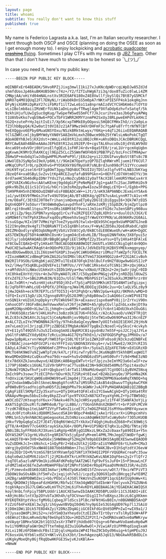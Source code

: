 ```yaml
---
layout: page
title: whoami
subtitle: You really don't want to know this stuff
published: true
---
```


My name is Federico Lagrasta a.k.a. last, I'm an Italian security researcher. I went through both OSCP and OSCE (planning on doing the OSEE as soon as I get enough money to). I enjoy lockpicking and [acrobatic quadcopter ~~crashing~~ flying](https://www.youtube.com/watch?v=DpP_eaYOmxg). Sometimes I play CTFs with my mates @ [JBZ Team](https://jbz.team/about/). Other than that I don't have much to showcase to be honest so ¯\\\_(ツ)\_/¯

<div data-iframe-width="150" data-iframe-height="270" data-share-badge-id="9bc5e91b-6096-457f-bc1b-8a9ec87416d9"></div>
  <script type="text/javascript">
    (function() {
      var s = document.createElement('script');
      s.type = 'text/javascript';
      s.async = true;
      s.src = '//cdn.youracclaim.com/assets/utilities/embed.js';
      var o = document.getElementsByTagName('script')[0];
      o.parentNode.insertBefore(s, o);
      })();
  </script>

<div data-iframe-width="150" data-iframe-height="270" data-share-badge-id="84059a2c-9ac4-48e7-9bf4-2726cfc3ab6b"></div>
  <script type="text/javascript">
    (function() {
      var s = document.createElement('script');
      s.type = 'text/javascript';
      s.async = true;
      s.src = '//cdn.youracclaim.com/assets/utilities/embed.js';
      var o = document.getElementsByTagName('script')[0];
      o.parentNode.insertBefore(s, o);
      })();
  </script>
In case you need it, here's my public key:

```
-----BEGIN PGP PUBLIC KEY BLOCK-----

mQINBFxEr64BEADK/5HvoRPZjJixg3mwlI1ki27xJuKNcdpWDrcqLWpDJw85ZdJd
shmfdUosJp46kuBKHUB5OHrc74z+/Y2/fZfIuhWg67zi3q/dox8TuZic0lwLi4ZM
CMNpjAA/oHiYd04mNALnstXv3RIE6AF6180xZ4E8VwllfjbySlQi7BtB7yG5MCkf
yNRO7q4MO1QUqI2Fl7ENyNi/riWab0kDnSS5m0pA7rNKtxPIE5FP4sk1okqHqJnn
DFyNjsXGRRiDpRaY27ciFbMzf1ilT2wLeEo11a8nprmAIzdVCYCSHbKm6s7lOYtU
vLsIBolmb8aiiIMzWErfUiNk1aDnLoyAvfTRwgl4gmf9XfaDdp6zhvfxSatqf/5k
9zkhiHjufLUwIgSucOgKug/TwGpefWSwdS5mFCf7JkJcurihve3asJb6gPvyAPWq
t1UAVbvKko7vqb5Nw6+POCxTbFV1WRR2KMYYznmPH2SxUyJ8RLpweEHPdYLmXHcI
5G2Q+zutePrHyJqitIsEi7/Xp5KcxpTHMkE0yOOposL5HQ8CFMHxIhO//c2a0pLo
fZ3lhbBppQ4/K2w0atIt0VI8Jz21Af9Mwz94XrDHFmF3c7tpAFu8TrftrNfNTCBf
9eEXQggvo6EPby6MuaGNSYOxu/NSzkBRktmLwyx/Y6Kq+s4qTi26iixEEQARAQAB
tClGZWRlcmljbyBMYWdyYXN0YSA8ZmVkLmxhZ0Bwcm90b25tYWlsLmNoPokCTgQT
AQoAOBYhBJeSjKX2dst+cWmLLvkE8tR12uLUBQJcRK+uAhsDBQsJCAcDBRUKCQgL
BRYCAwEAAh4BAheAAAoJEPkE8tR12uLU92EP/0+cgsTAL6hucoOu10jdYdLWV9dU
4nca69txdvVOrj0bYinsElfgQEzL1sFHFJ4rdv+8qaSfE0/jraL1UrrgcmXqUgbn
ggKvwmJK9MrDJhAXKCqjl9EpZ5CLcZ5SWmfWOFHb91PBB7PyZ/bzLFncSTM9Apwr
Z6HwSP+mxbdq3lwJdbgwHPRLMvmPeP9l/jE8z2q+yi2JJDU1FwvyBoSttBTs8c7B
LWwUlEbJSyNpSoI9eX/p6HLt//9Gm1W7OpeYyzQP7DZlqhRWrxMljuem1fF6CUl7
eMKqCUPofJr0LrpZKXhvG+PYOSKXkY8GfNyUnR7sNLBrdJun098cPlS1YYccumeU
cHiK9TrpCzsel6rEF1g8OmT3gqy78Qh8UCTKUIIUjTDSle3lgfv9TnLNB3JbKYag
JBzeQf4+xa0SByLSvZvv1tKp4RCEZuqfafuB99PGkn+G+0EhfCzD7XHtm0IYV/3m
6rd7aeHC5b46dKpIDNr7Yds27yLnNoZcyDAb1IyOaTfAcXIBllemUR5YNaCux4rX
i0P2VAIKxNGzhvcAAtwKEnmj9gddgGiPjPeNeMpEFJg1+gaAtTc2SacJbMhHiDs9
gHkv9bZbLQ11cS1CV1sG/h6Crs1m3sRm2py0w4Iozw3FdmgLcEYQ++l/Egbb+PPG
7SH9PR4H5nhI9D6DuQINBFxEsF8BEADCxW++iJt/3/eK9JAP9ANDcJExminY5Ax6
ja1/ywtEKV9fMmGsJteTv49U7OSmjAb/BTsBEK4g/gQT67usAxLynnM77cA1vc+M
1rm/O8aFC/3EtDZJ0T8eTrihanjsmQxmyaETp6y2DGlEjDiEgguI6+3Qk7W7zEQ5
DqXn6QDFFJo5UurrTAt6Wm0qQwsavpdYhnF1/aRXeJzKMjj5SpDZK/bjmZptlpz0
BRlrq1t0neNl1tqsu7PInsORs16BMtbEf9vos1Jm3iecFU26c7u3enSBPiy908uu
ariKjiZp/9qsJSPBN7xynGpgd1rCv/Fu2RZFQIX7Zq8LXDhSrx+duulOihJ3GX/E
xbMOW4fcYmTPphXIReuFxqdOsyMUeehXvSegIfrWwGYXYPKN/aLd696KRv2G0AiL
TcsuGSgw/KIx19F7VMmiYgY7oeZYyquV9Jtwlxb+QEk9ShCege9xUaMPGNTGJneB
SI2I9ny0mz9x4gTiThQBRaN7TIx5IqXBhlotex/F+WyAIZD58uJQoEdRabdC/qQU
Z0IZMnQodlyrq9O3qbUNgnMjVbXiV3VAtCyO/0kBCtdiE0EWueUh/wH+aKH+DgOC
aXS7EWINyQ75DY4oWKNhCOsnKr1xgmO4cEx6vHLIB/T6opU2NNfkKm/3X8fpui5z
92Jly/jobQARAQABiQRrBBgBCgAgFiEEl5KMpfZ2y35xaYsu+QTy1HXa4tQFAlxE
sF8CGwICQAkQ+QTy1HXa4tTBdCAEGQEKAB0WIQTJmUUTLxSNSCCNigIq6t4n9QOn
PwUCXESwXwAKCRAq6t4n9QOnP0JID/9j16Ck/JdVkEbTQjH2BX5YMEkxmqgnyep/
WAsdDUGwwBbUL1ILI6Uzm4fGXQPi3swy9CiWKUdHGmzriOMuz7faWZpfc7UCELTK
rZIozmNWKXCzdBmqP1HkZAG2Gz5UIM8cl0LKTVmG73GkH9QG2zA+P22G2ACivBoh
BW2RIlF9SOb/GXKgbKjaUZZMTu1TEsE87OFqkIhblBulFo9HZf8Ugw9w6GVSIJzP
Vx2/lHwyfXSqKBLpxDQVEFe1iTmM7Us//VY7eBC1Rks4xCoTCGN1c3R+zQxj6KaJ
s+aMfdUshlLNWacU1kHxUtsIEDb1HVya+9w/vXNoU/FZB2n2+2mjSwXrjUgCr0ID
tXC0hkeEXnYdjtUsr4n3w7OhyWAO7LVK7/C5OypEWnPNGgjvEPxjnRDZQil0UwZS
6YxZd7EJ7o+SBG2UMvB3N/61Q3v/UlGlfWm/MbhPGS1YlwJESukXuJM3NFhrzr8V
IiAc7xORt+/+w5znHXjoksF95DjXhIvf7pSjaPEGh5MKhiK5TDS4NHTimTgizpxj
0/JqFbFRYvWhLcUE+bPQfX/2FKUprqJWalMLODOIqjEkD6c2uv+QclaQLV5Lz8y9
1jHwJQk6h+eckTR7EP7LcSfTOI53j+bY2PqhQrx/NNVJpGw+kqXz/0KMnh/wMQ+O
tdfQ+IxzV13gD/iDLYZgnnq8VRYyQS2OJMRjyh8pB0owIcIuAQ66cCzoWIPV8ITQ
nnSQN1kreUZoXJnpDpkyrcPUlWkU94T3k+aExaavz1spx0amPV8ij1rZrYxiV90n
CmhooCOfrJ8GFxBmiAehVwwxRmluYJ6fje2WKO+A5/g6yCGvllpZnbLxx8ejDt9a
qemM2ONpsHO0+XLbwlILjhHq0+csw0MMsfum802lgYViYc6nt14DdU3kxhIOuG6i
JifHU6SQ8zz5ArVJ4KLHsPni3oBzzOk1E7U6+F65GLr/A2cAJuaoD/uVW2FTRjQt
WLZc83ckZW1AVcJLSqzCSjCeApNo8hjxv90pOzj5teTW1xOwO69OPwa3IJ6cnEZF
A+ALC7ZLoIYe7PWDNBN4JkY5y/97h4s8aGgCeyyNmm7yUOIfxbU2E1EXHl29jHsN
zm7xLem3jnl3rjzqEJTPjzZBDSE3TMgbAsNGH77pgBxZcNzedl+Gy5ksCr4cvkyh
UY+E11yST49Q5h7u3u52IxUogSmXEiNq6MJCB1spydnBz7m55F+psJ2CJjqJJYLe
ybGltFsNRGZYXdy6EHz7zRcLu3Ha4GI7QYpTKhEn1/vZ6FOGDSPgPqyJPMXOv/a7
Dwpw1pBpALxrvnrWopP/hWO3fg+1S0LYEtSF1o1ZWX2dFxOso8jN3ckzuQINBFxE
sIYBEACjzoa+hOFGV2Pir4sYFFFIsU/GNOhN3XV4syb+r/w1lMweE2/XK3YcRI3S
EAOyL4JhACYcTiy9ONO6mFcZPPnv1vkKqBrXk+/5yUaZLQZpXFE7bNrxEd1GRzXD
0McTU4hK9Wd7u9ZjwWTpTzH/k47LrjFXirwTryB7hcJKu6NqBhY5khhBMlxqWd1T
WxwQMOeQOH4zCuQkxxPea79dc+xwd+hu5vD4NG6zd5PioHS00vFr7z9d+MmE3zNO
6tx78dXXZkJanu0wyvd/AEQbKcA0B4gpEWTvt+SzfJpjzu3eImYM23a6olwIF+zw
iJ79Pj6bWDcs16UALTiEV9rbRPYraC7TusBk423N+9dH38d540Mu5f5pit4asDu7
3JNxWJYQN2wfhvFjs4YrQbgbzetl4rTaS1lRNaMdz6wqUlTCgVOOlLQyBVHZ5Nsq
ZmIch9Ps3sowc7tzECIPdvrbDurH3LT2SRz4t0IxwC+B2Ab2anyQe/3PSoHNa2KK
fnQVxiLW/5KUCgW0Eo8HOWU9tw4l2mpO4j73LeglJODHZ0PMG9ao6mRqTXNOQ+hq
vgYZndaxbWBw14hlSkneLNmq6gXfcnR7a7iM5SRhZiAsB54sQkwuvTTgkpkwCPXH
aP8W8vBYSsadYoiqVhaHD5f2LbWgbPRu79cAGWNrJvAJFPyM4QARAQABiQI2BBgB
CgAgFiEEl5KMpfZ2y35xaYsu+QTy1HXa4tQFAlxEsIYCGwwACgkQ+QTy1HXa4tRV
VRAApvMegmu5bbuIsdey8kpZZvaYlpx9TVXXZxN87GXTeyaYghHLZ+YpJTBW56Qj
wW3CzDZ7zKteuptoY6ux+79Aekv407hJqJcHRSxyqdLpxlz1fF4F35ANFA3oYjLy
AXATSIghIDuzRlfLUWMh6oB/TgriL8BG///fOGnGhRdnXZKBHfrt+brPJdFcMCVH
7rzdK7dE6qs1teLbAPTZVYyFTw6nZ1iceE7Cz7mDGZP4GEJSsMYHav8M8Y4yxwcm
ubLdc0FztoRskkidQ80M15wucdSA1HrBOpcP4mBAIjxAe1r91cxrX+iGMnpcmhVs
VMRLSn5Jy9nhNACN1gmGegooXoLZU34NzsxxzA0qWW43UfxCuWy0ohr73O5zKUOB
jHkvfV9pGq6gCoZ2fJE4T/E8qR6tWnG2TrXkXxCF4QghjHu8sdZ668+PxC69W6jS
qTT8/A+KDmV77cG4XKSraykSXaJG6+/OOPLFW+U1PSNQrE7qRx1LoZRQ/TNtajVD
yN0iIBLSyFFRUdcRJ3Xues1aRgVp+N5RjgQ1DNxzL9KxZa2c0aaxfpA90IEa+Y5n
OOYA52KPlVJgrHLV0uS5+g9RIH7Vx5jyEpnFyM+eml4PML7MnJegd2lWdDrfgwKj
wL4AQ5T8+W+3V0+DwOG6xj5HW8WeqFS2Hq2H7m9pbEEkBKS5Ag0EXESwnwEQAOD0
VuZsDDHkJc3+c6NshcL+1nQyP8r2+bEo2Ulk2jGXDraIiUYWN8FE6rtLhxM+CMa3
sWrgjbyQVOd75kxNW4O1887bb6bRN6m+J7oi15PK+fW4KJBv+D1hSqYzdtVJ6evW
8Coy2EQrIQ+M/VzmSG7BtSXYRVamfpQ7SNf1XTK94QI2PDFrVQGDReCreaPc35uw
L6qto0wUJoEMV6JiGn7lj2jM2AvEKTkrLHfRtkNZwKvLNbK1OqF6es2y2rflQfr2
fsqTOla5azluNPV9m1kiu9kAFdKPe8gfAAT2WGlfgF9vFSsJuFO+15+P3muwLnCF
uFdMZlmEeC6EfeZwhnMbW4PFBalQf2NPnfSSKD4rRbpEPGaaDVMnNd3JSR/4uZdS
Pj/PzmevdxdEGK0JGBI3mXwrjkM6d7pGKa5HD15fZnovun/wOt7/f9xirWTPiVT3
2bD8Wi9aSOsABkihf5mFvZxjxqijoh7e5J/icpzEy3Q0G9IpdhiBHcgqjFwYE8MZ
LHZBg/aABPDBWOZeci+bb/PEbCul4JSOl7kWzVnZSuN3QP11qcGIAVIUg9oWw+Xi
4Kq/QKD0WJj5OpeaFdzHGH9K/Rbfw1CfXm34gWBQfSdIbnWrfUelyvxkZYGZUNn6
tcgkVApzxIGJ7LGWGcw0LmVTh2t2mL6iFh4vKDYLABEBAAGJAjYEGAEKACAWIQSX
koyl9nbLfnFpiy75BPLUddri1AUCXESwnwIbIAAKCRD5BPLUddri1CSJEADI+iEC
+A9jHc86clntV3p2OYvbTa3Kh4h/qfOCVnwvtDig1I7nfoBXgszJ8czL6CgXKkmn
HYEKQTK8tptVkscfgMV6LCqbegJFldScs1PlBc/mFNtHGvB0In/n0BGNNBD5AnQP
FzZzGf64FeXEAl3wJg3/ihGywwVBVQqI0dHG7ny9pGIeS3GS4gUD97kp7l1JSAiU
XjD8m1DWi1Dik57E8D4kZyiY2DNzZDqAGjiGC0IkFdGcQVdSOMPnIwI+wIX9a1/J
97JysasQWdPi3Hi52+v/e5YSmD3aYheydsCtzEIZ6xTIrtOyrrxTslRyE5UW+AFP
c6EWnzCtBoLmRvmdzNqf0eGhpE53Qu+zKDZ5Z2P2tI/+ZeOMAUvaW3ve0aMWKryw
xeVAyqr1BMnx5GK2bt1Q33ZxsXr3TWFFjhUdbd07tQsg+x6fWnwHVoOam6vHp6wM
hv1iY6MRXqFaGWrDm2TTtefm8qLOZ3u1GGRw0wOl+JViwiAFzOiPPMhqd1oq5xaH
XzLxi19Ez6FDbWndcFBslI1DjqlsHqaUaiWP4If6oZ9CbOyd96uig+ktpHPEuJ9J
PC6osxU4/6Yb6lxdSCV+NKlvVLEsX3bt/ImvhAgezqA5JqU13/NbGkwkR5BdDLCn
uUKgkyMoeQhy0GjfRqQbwHKFGE3SwjvKJsKBlA==
=NmwW

-----END PGP PUBLIC KEY BLOCK-----
```
